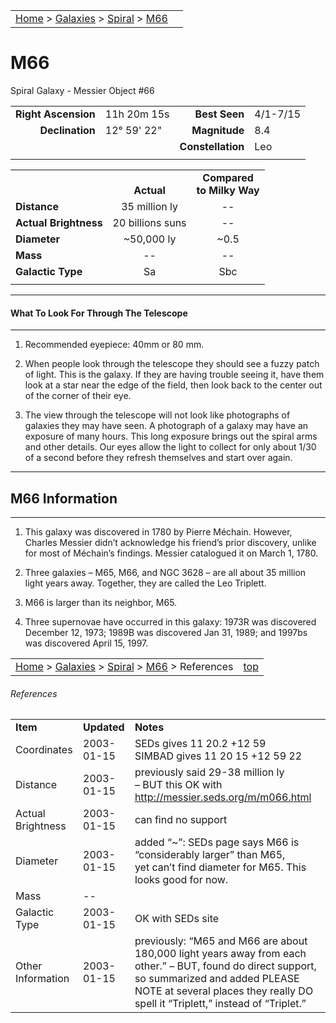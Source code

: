 <script src="/js/whatsup.js"></script>
<script type="text/javascript">
	var objectName ="M66"
	var objectDesc ="Spiral Galaxy<br/>in the Constellation<br/>Leo"
	var objectImage="other"
</script>

|    |    |
|:---|---:|
|[Home](/notes/#object-notes) > [Galaxies](/notes/#galaxies) > [Spiral](../!spiral-galaxy-info) > [M66](#m66)| <div id=whatsup></div> |

# M66
Spiral Galaxy - Messier Object #66

|   |   |   |   |
|--:|:--|--:|:--|
|**Right Ascension**|11h 20m 15s|**Best Seen**|4/1-7/15|
|**Declination**|12&deg; 59' 22"	|**Magnitude**|8.4|
|   |   |**Constellation**|Leo|
|   |   |   |   |

|  |  |  |
|---|:--:|:--:|
|  |<br/>**Actual**|**Compared<br/>to Milky Way**|
|**Distance**|35 million ly|--|
|**Actual Brightness**|20 billions suns|--|
|**Diameter**|~50,000 ly|~0.5|
|**Mass**|--|--|
|**Galactic Type**|Sa|Sbc|
|  |  |  |

---
#### What To Look For Through The Telescope
---

1.	Recommended eyepiece: 40mm or 80 mm.

2.	When people look through the telescope they should see a fuzzy patch of light.  This is the galaxy.  If they are having trouble seeing it, have them look at a star near the edge of the field, then look back to the center out of the corner of their eye.
   
3.	The view through the telescope will not look like photographs of galaxies they may have seen.  A photograph of a galaxy may have an exposure of many hours.  This long exposure brings out the spiral arms and other details.  Our eyes allow the light to collect for only about 1/30 of a second before they refresh themselves and start over again.

---
## M66 Information
---

1.	This galaxy was discovered in 1780 by Pierre Méchain.  However, Charles Messier  didn’t acknowledge his friend’s prior discovery, unlike for most of Méchain’s findings.  Messier catalogued it on March 1, 1780.

2.	Three galaxies – M65, M66, and NGC 3628 – are all about 35 million light years away.  Together, they are called the Leo Triplett.

3.	M66 is larger than its neighbor, M65.

4.	Three supernovae have occurred in this galaxy: 1973R was discovered December 12, 1973; 1989B was discovered Jan 31, 1989; and 1997bs was discovered April 15, 1997.

|    |    |
|:---|---:|
|[Home](/notes/#object-notes) > [Galaxies](/notes/#galaxies) > [Spiral](../!spiral-galaxy-info) > [M66](#m66) > References|[top](#m66)|

###### References
|   |   |   |
|---|---|---|
|**Item**|**Updated**|**Notes**|
|Coordinates|2003-01-15|SEDs gives 11 20.2 +12 59<br/>SIMBAD gives 11 20 15 +12 59 22|
|Distance|2003-01-15|previously said 29-38 million ly<br/>– BUT this OK with<br/> <http://messier.seds.org/m/m066.html>|
|Actual Brightness|2003-01-15|can find no support|
|Diameter|2003-01-15|added “~”: SEDs page says M66 is “considerably larger” than M65,<br/>yet can’t find diameter for M65.  This looks good for now.|
|Mass|--|  |
|Galactic Type|2003-01-15|OK with SEDs site|
|Other Information|2003-01-15|previously: “M65 and M66 are about 180,000 light years away from each other.” – BUT, found do direct support, so summarized and added PLEASE NOTE at several places they really DO spell it “Triplett,” instead of “Triplet.”|
